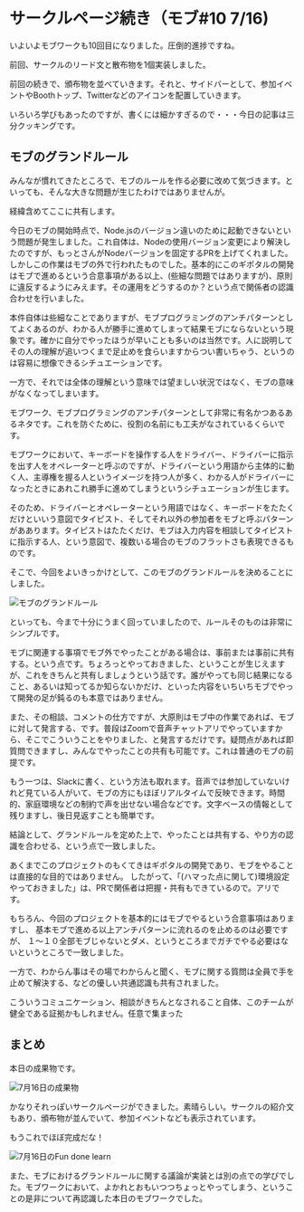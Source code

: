 # サークルページ続き（モブ#10 7/16)


いよいよモブワークも10回目になりました。圧倒的進捗ですね。

前回、サークルのリード文と散布物を1個実装しました。

前回の続きで、頒布物を並べていきます。それと、サイドバーとして、参加イベントやBoothトップ、Twitterなどのアイコンを配置していきます。



いろいろ学びもあったのですが、書くには細かすぎるので・・・今日の記事は三分クッキングです。

## モブのグランドルール

みんなが慣れてきたところで、モブのルールを作る必要に改めて気づきます。といっても、そんな大きな問題が生じたわけではありませんが。

経緯含めてここに共有します。

今日のモブの開始時点で、Node.jsのバージョン違いのために起動できないという問題が発生しました。これ自体は、Nodeの使用バージョン変更により解決したのですが、もっとさんがNodeバージョンを固定するPRを上げてくれました。しかしこの作業はモブの外で行われたものでした。基本的にこのギポタルの開発はモブで進めるという合意事項がある以上、(些細な問題ではありますが)、原則に違反するようにみえます。その運用をどうするのか？という点で関係者の認識合わせを行いました。

本件自体は些細なことでありますが、モブプログラミングのアンチパターンとしてよくあるのが、わかる人が勝手に進めてしまって結果モブにならないという現象です。確かに自分でやったほうが早いことも多いのは当然です。人に説明してその人の理解が追いつくまで足止めを食らいますからつい書いちゃう、というのは容易に想像できるシチュエーションです。

一方で、それでは全体の理解という意味では望ましい状況ではなく、モブの意味がなくなってしまいます。

モブワーク、モブプログラミングのアンチパターンとして非常に有名かつあるあるネタです。これを防ぐために、役割の名前にも工夫がなされているくらいです。

モブワークにおいて、キーボードを操作する人をドライバー、ドライバーに指示を出す人をオペレーターと呼ぶのですが、ドライバーという用語から主体的に動く人、主導権を握る人というイメージを持つ人が多く、わかる人がドライバーになったときにあれこれ勝手に進めてしまうというシチュエーションが生じます。

そのため、ドライバーとオペレーターという用語ではなく、キーボードをたたくだけといいう意図でタイピスト、そしてそれ以外の参加者をモブと呼ぶパターンがああります。タイピストはたたくだけ、モブは入力内容を相談してタイピストに指示する人、という意図で、複数いる場合のモブのフラットさも表現できるものです。

そこで、今回をよいきっかけとして、このモブのグランドルールを決めることにしました。

![モブのグランドルール](chap-mob-0716/mobrule.png?scale=0.5)

といっても、今まで十分にうまく回っていましたので、ルールそのものは非常にシンプルです。

モブに関連する事項でモブ外でやったことがある場合は、事前または事前に共有する。という点です。ちょろっとやっておきました、ということが生じえますが、これをきちんと共有しましょうという話です。誰がやっても同じ結果になること、あるいは知ってるか知らないかだけ、といった内容をいちいちモブでやって開発の足が鈍るのも本意ではありません。

また、その相談、コメントの仕方ですが、大原則はモブ中の作業であれば、モブに対して発言する、です。普段はZoomで音声チャットアリでやっていますから、そこでこういうことをやりました、と発言するだけです。疑問点があれば即質問できますし、みんなでやったことの共有も可能です。これは普通のモブの前提です。

もう一つは、Slackに書く、という方法も取れます。音声では参加していないけれど見ている人がいて、モブの方にもほぼリアルタイムで反映できます。時間的、家庭環境などの制約で声を出せない場合などです。文字ベースの情報として残りますし、後日見返すことも簡単です。

結論として、グランドルールを定めた上で、やったことは共有する、やり方の認識を合わせる、という点で一致しました。

あくまでこのプロジェクトのもくてきはギポタルの開発であり、モブをやることは直接的な目的ではありません。
したがって、「(ハマった点に関して)環境設定やっておきました」は、PRで関係者は把握・共有もできているので。アリです。

もちろん、今回のプロジェクトを基本的にはモブでやるという合意事項はありますし、
基本モブで進める以上アンチパターンに流れるのを止めるのは必要ですが、
１～１０全部モブじゃないとダメ、というところまでガチでやる必要はないというところで一致しました。

一方で、わからん事はその場でわからんと聞く、モブに関する質問は全員で手を止めて解決する、などの優しい共通認識も共有されました。

こういうコミュニケーション、相談がきちんとなされること自体、このチームが健全である証拠かもしれません。任意で集まった

## まとめ

本日の成果物です。

![7月16日の成果物](chap-mob-0716/0716result.png?scale=0.8)

かなりそれっぽいサークルページができました。素晴らしい。サークルの紹介文もあり、頒布物が並んでいて、参加イベントなども表示されています。

もうこれでほぼ完成だな！

![7月16日のFun done learn](chap-mob-0716/0716fundonelearn.png?scale=0.8)

また、モブにおけるグランドルールに関する議論が実装とは別の点での学びでした。モブワークにおいて、よかれとおもいつつちょっとやってしまう、ということの是非について再認識した本日のモブワークでした。
